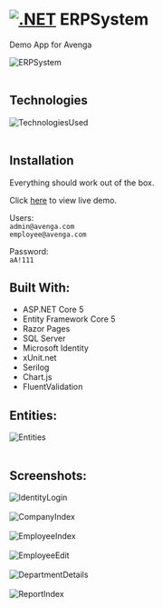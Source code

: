 ﻿[![.NET](https://github.com/gform/ERPSystem/actions/workflows/dotnet.yml/badge.svg)](https://github.com/gform/ERPSystem/actions/workflows/dotnet.yml)
ERPSystem<br />
=========
Demo App for Avenga<br />

![ERPSystem](ERPSystem/wwwroot/images/avenga-erp-logo.png)<br /><br />

Technologies<br />
----------------------
![TechnologiesUsed](Screenshots/TechnologiesUsed.jpg)<br /><br />

Installation<br />
----------------------
Everything should work out of the box.<br />

Click [here](https://erpsystemdemowebapp.azurewebsites.net/) to view live demo.<br />

Users:<br />
`admin@avenga.com`<br />
`employee@avenga.com`<br />

Password:<br />
`aA!111`<br />


Built With:<br />
--------------------
- ASP.NET Core 5
- Entity Framework Core 5
- Razor Pages
- SQL Server
- Microsoft Identity
- xUnit.net
- Serilog
- Chart.js
- FluentValidation

Entities:<br />
--------------------
![Entities](Screenshots/Entities.png)<br /><br />

Screenshots:<br />
-----------
![IdentityLogin](Screenshots/IdentityLogin.png)<br /><br />
![CompanyIndex](Screenshots/CompanyIndex.png)<br /><br />
![EmployeeIndex](Screenshots/EmployeeIndex.png)<br /><br />
![EmployeeEdit](Screenshots/EmployeeEdit.png)<br /><br />
![DepartmentDetails](Screenshots/DepartmentDetails.png)<br /><br />
![ReportIndex](Screenshots/ReportIndex.png)<br /><br />
